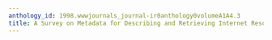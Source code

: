 ```yaml
---
anthology_id: 1998.wwwjournals_journal-ir0anthology0volumeA1A4.3
title: A Survey on Metadata for Describing and Retrieving Internet Resources
---
```

